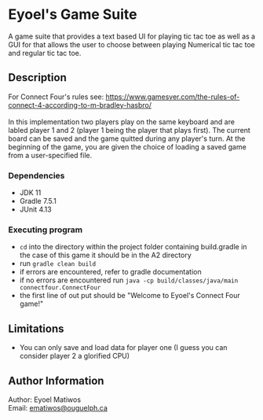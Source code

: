 # Eyoel's Game Suite

A game suite that provides a text based UI for playing tic tac toe as well as a GUI for that allows the user to choose between playing Numerical tic tac toe and regular tic tac toe.

## Description

For Connect Four's rules see: https://www.gamesver.com/the-rules-of-connect-4-according-to-m-bradley-hasbro/
<br><br>
In this implementation two players play on the same keyboard and are labled player 1 and 2 (player 1 being the player that plays first). The current board can be saved and the game quitted during any player's turn. At the beginning of the game, you are given the choice of loading a saved game from a user-specified file. 

### Dependencies

* JDK 11
* Gradle 7.5.1
* JUnit 4.13



### Executing program

* ```cd``` into the directory within the project folder containing build.gradle in the case of this game it should be in the A2 directory
* run ```gradle clean build```
* if errors are encountered, refer to gradle documentation
* if no errors are encountered run ```java -cp build/classes/java/main connectfour.ConnectFour```
* the first line of out put should be "Welcome to Eyoel's Connect Four game!" 

## Limitations

- You can only save and load data for player one (I guess 
you can consider player 2 a glorified CPU)

## Author Information

Author: Eyoel Matiwos  
Email: ematiwos@ouguelph.ca


